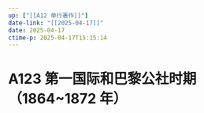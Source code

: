 ```yaml
---
up: ["[[A12 单行著作]]"]
date-link: "[[2025-04-17]]"
date: 2025-04-17
ctime-p: 2025-04-17T15:15:14
---
```


# A123 第一国际和巴黎公社时期（1864~1872 年）
